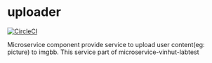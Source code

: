# uploader

[![CircleCI](https://circleci.com/gh/vinhut/uploader.svg?style=shield)](https://circleci.com/gh/vinhut/uploader)

Microservice component provide service to upload user content(eg: picture) to imgbb. This service part of microservice-vinhut-labtest
